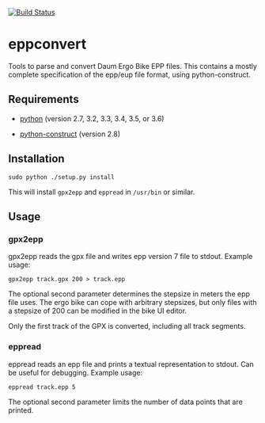 [![Build Status](https://travis-ci.org/ra1fh/eppconvert.svg?branch=master)](https://travis-ci.org/ra1fh/eppconvert)

# eppconvert

Tools to parse and convert Daum Ergo Bike EPP files. This contains a
mostly complete specification of the epp/eup file format, using
python-construct.

## Requirements

  * [python](https://www.python.org) (version 2.7, 3.2, 3.3, 3.4, 3.5, or 3.6)

  * [python-construct](https://pypi.python.org/pypi/construct) (version 2.8)


## Installation

    sudo python ./setup.py install

This will install `gpx2epp` and `eppread` in `/usr/bin` or similar.

## Usage

### gpx2epp

gpx2epp reads the gpx file and writes epp version 7 file to
stdout. Example usage:

	gpx2epp track.gpx 200 > track.epp

The optional second parameter determines the stepsize in meters the
epp file uses. The ergo bike can cope with arbitrary stepsizes, but
only files with a stepsize of 200 can be modified in the bike UI
editor.

Only the first track of the GPX is converted, including all track
segments.

### eppread

eppread reads an epp file and prints a textual representation to
stdout. Can be useful for debugging. Example usage:

	eppread track.epp 5

The optional second parameter limits the number of data points that
are printed.
